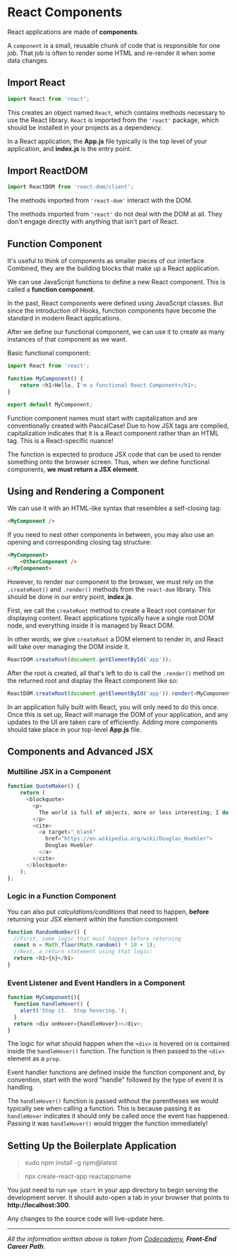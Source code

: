 # React Components

React applications are made of **components**.

A `component` is a small, reusable chunk of code that is responsible for one job. That job is often to render some HTML and re-render it when some data changes.

## Import React

```javascript
import React from 'react';
```

This creates an object named `React`, which contains methods necessary to use the React library. `React` is imported from the `'react'` package, which should be installed in your projects as a dependency.

In a React application, the **App.js** file typically is the top level of your application, and **index.js** is the entry point.

## Import ReactDOM

```javascript
import ReactDOM from 'react-dom/client';
```

The methods imported from `'react-dom'` interact with the DOM.

The methods imported from `'react'` do not deal with the DOM at all. They don't engage directly with anything that isn't part of React.

## Function Component

It's useful to think of components as smaller pieces of our interface. Combined, they are the building blocks that make up a React application.

We can use JavaScript functions to define a new React component. This is called a **function component**.

In the past, React components were defined using JavaScript classes. But since the introduction of Hooks, function components have become the standard in modern React applications.

After we define our functional component, we can use it to create as many instances of that component as we want.

Basic functional component:
```javascript
import React from 'react';

function MyComponent() {
    return <h1>Hello, I'm a functional React Component</h1>;
}

export default MyComponent;
```

Function component names must start with capitalization and are conventionally created with PascalCase! Due to how JSX tags are compiled, capitalization indicates that it is a React component rather than an HTML tag. This is a React-specific nuance!

The function is expected to produce JSX code that can be used to render something onto the browser screen. Thus, when we define functional components, **we must return a JSX element**.

## Using and Rendering a Component

We can use it with an HTML-like syntax that resembles a self-closing tag:

```html
<MyComponent />
```

If you need to nest other components in between, you may also use an opening and corresponding closing tag structure:

```html
<MyComponent>
    <OtherComponent />
</MyComponent>
```

However, to render our component to the browser, we must rely on the `.createRoot()` and `.render()` methods from the `react-dom` library. This should be done in our entry point, **index.js**.

First, we call the `createRoot` method to create a React root container for displaying content. React applications typically have a single root DOM node, and everything inside it is managed by React DOM.

In other words, we give `createRoot` a DOM element to render in, and React will take over managing the DOM inside it.

```javascript
ReactDOM.createRoot(document.getElementById('app'));
```

After the root is created, all that's left to do is call the `.render()` method on the returned root and display the React component like so:

```javascript
ReactDOM.createRoot(document.getElementById('app')).render(<MyComponent />);
```

In an application fully built with React, you will only need to do this once. Once this is set up, React will manage the DOM of your application, and any updates to the UI are taken care of efficiently. Adding more components should take place in your top-level **App.js** file.

## Components and Advanced JSX

### Multiline JSX in a Component

```javascript
function QuoteMaker() {
    return (
      <blockquote>
        <p>
          The world is full of objects, more or less interesting; I do not wish to add any more.
        </p>
        <cite>
          <a target="_blank"
            href="https://en.wikipedia.org/wiki/Douglas_Huebler">
            Douglas Huebler
          </a>
        </cite>
      </blockquote>
    );
};
```

### Logic in a Function Component

You can also put *calculations/conditions* that need to happen, **before** returning your JSX element within the function component

```javascript
function RandomNumber() {
  //First, some logic that must happen before returning
  const n = Math.floor(Math.random() * 10 + 1);
  //Next, a return statement using that logic: 
  return <h1>{n}</h1>
}
```

### Event Listener and Event Handlers in a Component

```javascript
function MyComponent(){
  function handleHover() {
    alert('Stop it.  Stop hovering.');
  }
  return <div onHover={handleHover}></div>;
}
```

The logic for what should happen when the `<div>` is hovered on is contained inside the `handleHover()` function. The function is then passed to the `<div>` element as a `prop`.

Event handler functions are defined inside the function component and, by convention, start with the word "handle" followed by the type of event it is handling.

The `handleHover()` function is passed without the parentheses we would typically see when calling a function. This is because passing it as `handleHover` indicates it should only be called once the event has happened. Passing it was `handleHover()` would trigger the function immediately!

## Setting Up the Boilerplate Application

> sudo npm install -g npm@latest

> npx create-react-app reactappname

You just need to run `npm start` in your app directory to begin serving the development server. It should auto-open a tab in your browser that points to **http://localhost:300**.

Any changes to the source code will live-update here.

---
 _All the information written above is taken from [Codecademy](https://www.codecademy.com), **Front-End Career Path**._